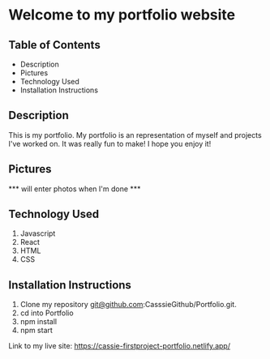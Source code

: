 # Welcome to my portfolio website

## Table of Contents
- Description
- Pictures
- Technology Used
- Installation Instructions


## Description
This is my portfolio. My portfolio is an representation of myself and projects I've worked on. It was really fun to make! I hope you enjoy it!


## Pictures

*** will enter photos when I'm done ***




## Technology Used
1. Javascript
2. React
3. HTML
4. CSS


## Installation Instructions
1. Clone my repository git@github.com:CasssieGithub/Portfolio.git.
2. cd into Portfolio 
3. npm install
4. npm start

Link to my live site:
https://cassie-firstproject-portfolio.netlify.app/ 
